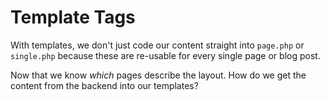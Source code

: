 # Template Tags

With templates, we don't just code our content straight into `page.php` or `single.php` because these are re-usable for every single page or blog post.

Now that we know _which_ pages describe the layout. How do we get the content from the backend into our templates? 

<!-- SOMEONE TAKE THIS AND RUN! -->

